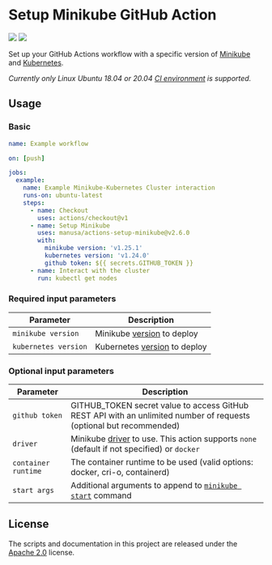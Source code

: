 Setup Minikube GitHub Action
===============================

[<img src="https://github.com/manusa/actions-setup-minikube/workflows/Perform checks/badge.svg"/>](https://github.com/manusa/actions-setup-minikube/actions)
[<img src="https://github.com/manusa/actions-setup-minikube/workflows/Run action and validate environment/badge.svg"/>](https://github.com/manusa/actions-setup-minikube/actions)

Set up your GitHub Actions workflow with a specific version of
[Minikube](https://github.com/kubernetes/minikube)
and [Kubernetes](https://github.com/kubernetes/kubernetes).

_Currently only Linux Ubuntu 18.04 or 20.04
[CI environment](https://help.github.com/en/github/automating-your-workflow-with-github-actions/virtual-environments-for-github-actions)
is supported._

## Usage

### Basic

```yaml
name: Example workflow

on: [push]

jobs:
  example:
    name: Example Minikube-Kubernetes Cluster interaction
    runs-on: ubuntu-latest
    steps:
      - name: Checkout
        uses: actions/checkout@v1
      - name: Setup Minikube
        uses: manusa/actions-setup-minikube@v2.6.0
        with:
          minikube version: 'v1.25.1'
          kubernetes version: 'v1.24.0'
          github token: ${{ secrets.GITHUB_TOKEN }}
      - name: Interact with the cluster
        run: kubectl get nodes
```

### Required input parameters

| Parameter            | Description                                                                       |
|----------------------|-----------------------------------------------------------------------------------|
| `minikube version`   | Minikube [version](https://github.com/kubernetes/minikube/releases) to deploy     |
| `kubernetes version` | Kubernetes [version](https://github.com/kubernetes/kubernetes/releases) to deploy |

### Optional input parameters

| Parameter           | Description                                                                                                                              |
|---------------------|------------------------------------------------------------------------------------------------------------------------------------------|
| `github token`      | GITHUB_TOKEN secret value to access GitHub REST API with an unlimited number of requests (optional but recommended)                      |
| `driver`            | Minikube [driver](https://minikube.sigs.k8s.io/docs/drivers/) to use. This action supports `none` (default if not specified) or `docker` |
| `container runtime` | The container runtime to be used (valid options: docker, cri-o, containerd)                                                              |
| `start args`        | Additional arguments to append to [`minikube start`](https://minikube.sigs.k8s.io/docs/commands/start/) command                          |

## License

The scripts and documentation in this project are released under the [Apache 2.0](./LICENSE) license.

